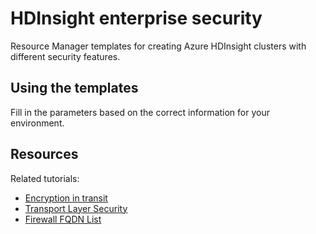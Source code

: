 # HDInsight enterprise security

Resource Manager templates for creating Azure HDInsight clusters with different security features.

## Using the templates

Fill in the parameters based on the correct information for your environment.


## Resources

Related tutorials:

* [Encryption in transit](https://docs.microsoft.com/azure/hdinsight/encryption-in-transit)
* [Transport Layer Security](https://docs.microsoft.com/en-us/azure/hdinsight/transport-layer-security)
* [Firewall FQDN List](https://github.com/Azure-Samples/hdinsight-fqdn-lists)
